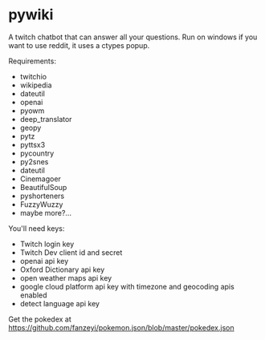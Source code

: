 # pywiki
A twitch chatbot that can answer all your questions.
Run on windows if you want to use reddit, it uses a ctypes popup.

Requirements:
- twitchio
- wikipedia
- dateutil
- openai
- pyowm
- deep_translator
- geopy
- pytz
- pyttsx3
- pycountry
- py2snes
- dateutil
- Cinemagoer
- BeautifulSoup
- pyshorteners
- FuzzyWuzzy
- maybe more?...

You'll need keys:
- Twitch login key
- Twitch Dev client id and secret
- openai api key
- Oxford Dictionary api key
- open weather maps api key
- google cloud platform api key with timezone and geocoding apis enabled
- detect language api key

Get the pokedex at https://github.com/fanzeyi/pokemon.json/blob/master/pokedex.json
